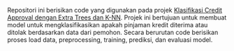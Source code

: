 Repositori ini berisikan code yang digunakan pada projek [Klasifikasi Credit Approval dengan Extra Trees dan K-NN](https://medium.com/@novitasariarlim/klasifikasi-credit-approval-dengan-extra-trees-dan-k-nn-33ae47f37188). Projek ini bertujuan untuk membuat model untuk mengklasifikasikan apakah pinjaman kredit diterima atau ditolak berdasarkan data dari pemohon. Secara berurutan code berisikan proses load data, preprocessing, training, prediksi, dan evaluasi model.
